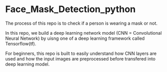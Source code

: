 # Face_Mask_Detection_python

The process of this repo is to check if a person is wearing a mask or not.

In this repo, we build a deep learning network model (CNN = Convolutional Neural Network) by uisng one of a deep learning framework called Tensorflow(tf).

For beginners, this repo is built to easily understand how CNN layers are used and how the input images are preprocessed before transfered into deep learning model.
